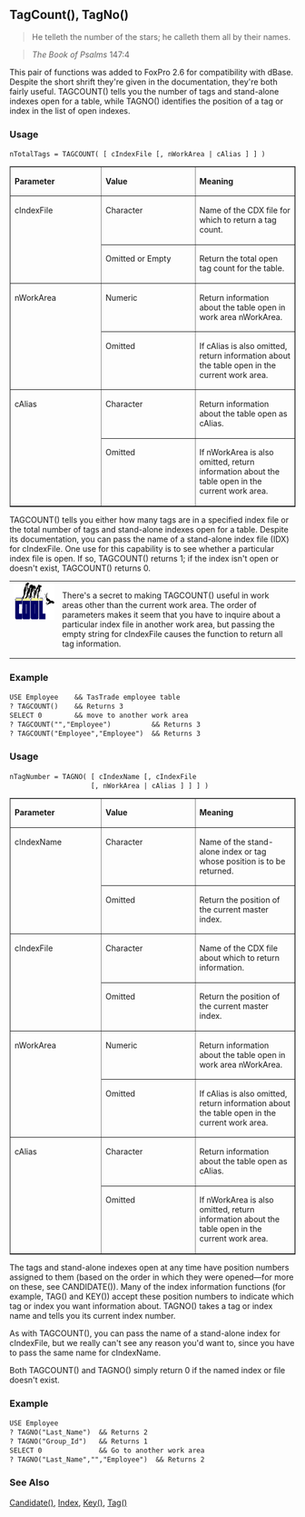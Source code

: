 ## TagCount(), TagNo()

>He telleth the number of the stars; he calleth them all by their names.

>*The Book of Psalms* 147:4

This pair of functions was added to FoxPro 2.6 for compatibility with dBase. Despite the short shrift they're given in the documentation, they're both fairly useful. TAGCOUNT() tells you the number of tags and stand-alone indexes open for a table, while TAGNO() identifies the position of a tag or index in the list of open indexes.

### Usage

```foxpro
nTotalTags = TAGCOUNT( [ cIndexFile [, nWorkArea | cAlias ] ] )
```
<table border cellspacing=0 cellpadding=0 width=100%>
<tr>
  <td width=32% valign=top>
  <p><b>Parameter</b></p>
  </td>
  <td width=23% valign=top>
  <p><b>Value</b></p>
  </td>
  <td width=45% valign=top>
  <p><b>Meaning</b></p>
  </td>
 </tr>
<tr>
  <td width=32% rowspan=2 valign=top>
  <p>cIndexFile</p>
  </td>
  <td width=23% valign=top>
  <p>Character</p>
  </td>
  <td width=45% valign=top>
  <p>Name of the CDX file for which to return a tag count.</p>
  </td>
 </tr>
<tr>
  <td width=33% valign=top>
  <p>Omitted or Empty</p>
  </td>
  <td width=67% valign=top>
  <p>Return the total open tag count for the table.</p>
  </td>
 </tr>
<tr>
  <td width=32% rowspan=2 valign=top>
  <p>nWorkArea</p>
  </td>
  <td width=23% valign=top>
  <p>Numeric</p>
  </td>
  <td width=45% valign=top>
  <p>Return information about the table open in work area nWorkArea.</p>
  </td>
 </tr>
<tr>
  <td width=33% valign=top>
  <p>Omitted</p>
  </td>
  <td width=67% valign=top>
  <p>If cAlias is also omitted, return information about the table open in the current work area.</p>
  </td>
 </tr>
<tr>
  <td width=32% rowspan=2 valign=top>
  <p>cAlias</p>
  </td>
  <td width=23% valign=top>
  <p>Character</p>
  </td>
  <td width=45% valign=top>
  <p>Return information about the table open as cAlias.</p>
  </td>
 </tr>
<tr>
  <td width=33% valign=top>
  <p>Omitted</p>
  </td>
  <td width=67% valign=top>
  <p>If nWorkArea is also omitted, return information about the table open in the current work area.</p>
  </td>
 </tr>
</table>

TAGCOUNT() tells you either how many tags are in a specified index file or the total number of tags and stand-alone indexes open for a table. Despite its documentation, you can pass the name of a stand-alone index file (IDX) for cIndexFile. One use for this capability is to see whether a particular index file is open. If so, TAGCOUNT() returns 1; if the index isn't open or doesn't exist, TAGCOUNT() returns 0.

<table border=0 cellspacing=0 cellpadding=0 width=100%>
<tr>
  <td width=17% valign=top>
<img width=114 height=66 src="cool.gif"></p>
  </td>
  <td width=83%>
  <p>There's a secret to making TAGCOUNT() useful in work areas other than the current work area. The order of parameters makes it seem that you have to inquire about a particular index file in another work area, but passing the empty string for cIndexFile causes the function to return all tag information.</p>
  </td>
 </tr>
</table>

### Example

```foxpro
USE Employee    && TasTrade employee table
? TAGCOUNT()    && Returns 3
SELECT 0        && move to another work area
? TAGCOUNT("","Employee")          && Returns 3
? TAGCOUNT("Employee","Employee")  && Returns 3
```
### Usage

```foxpro
nTagNumber = TAGNO( [ cIndexName [, cIndexFile
                    [, nWorkArea | cAlias ] ] ] )
```
<table border cellspacing=0 cellpadding=0 width=100%>
<tr>
  <td width=32% valign=top>
  <p><b>Parameter</b></p>
  </td>
  <td width=23% valign=top>
  <p><b>Value</b></p>
  </td>
  <td width=45% valign=top>
  <p><b>Meaning</b></p>
  </td>
 </tr>
<tr>
  <td width=32% rowspan=2 valign=top>
  <p>cIndexName</p>
  </td>
  <td width=23% valign=top>
  <p>Character</p>
  </td>
  <td width=45% valign=top>
  <p>Name of the stand-alone index or tag whose position is to be returned.</p>
  </td>
 </tr>
<tr>
  <td width=33% valign=top>
  <p>Omitted</p>
  </td>
  <td width=67% valign=top>
  <p>Return the position of the current master index.</p>
  </td>
 </tr>
<tr>
  <td width=32% rowspan=2 valign=top>
  <p>cIndexFile</p>
  </td>
  <td width=23% valign=top>
  <p>Character</p>
  </td>
  <td width=45% valign=top>
  <p>Name of the CDX file about which to return information.</p>
  </td>
 </tr>
<tr>
  <td width=33% valign=top>
  <p>Omitted</p>
  </td>
  <td width=67% valign=top>
  <p>Return the position of the current master index.</p>
  </td>
 </tr>
<tr>
  <td width=32% rowspan=2 valign=top>
  <p>nWorkArea</p>
  </td>
  <td width=23% valign=top>
  <p>Numeric</p>
  </td>
  <td width=45% valign=top>
  <p>Return information about the table open in work area nWorkArea.</p>
  </td>
 </tr>
<tr>
  <td width=33% valign=top>
  <p>Omitted</p>
  </td>
  <td width=67% valign=top>
  <p>If cAlias is also omitted, return information about the table open in the current work area.</p>
  </td>
 </tr>
<tr>
  <td width=32% rowspan=2 valign=top>
  <p>cAlias</p>
  </td>
  <td width=23% valign=top>
  <p>Character</p>
  </td>
  <td width=45% valign=top>
  <p>Return information about the table open as cAlias.</p>
  </td>
 </tr>
<tr>
  <td width=33% valign=top>
  <p>Omitted</p>
  </td>
  <td width=67% valign=top>
  <p>If nWorkArea is also omitted, return information about the table open in the current work area.</p>
  </td>
 </tr>
</table>

The tags and stand-alone indexes open at any time have position numbers assigned to them (based on the order in which they were opened&mdash;for more on these, see CANDIDATE()). Many of the index information functions (for example, TAG() and KEY()) accept these position numbers to indicate which tag or index you want information about. TAGNO() takes a tag or index name and tells you its current index number. 

As with TAGCOUNT(), you can pass the name of a stand-alone index for cIndexFile, but we really can't see any reason you'd want to, since you have to pass the same name for cIndexName. 

Both TAGCOUNT() and TAGNO() simply return 0 if the named index or file doesn't exist.

### Example

```foxpro
USE Employee
? TAGNO("Last_Name")  && Returns 2
? TAGNO("Group_Id")   && Returns 1
SELECT 0              && Go to another work area
? TAGNO("Last_Name","","Employee")  && Returns 2
```
### See Also

[Candidate()](s4g266.md), [Index](s4g074.md), [Key()](s4g266.md), [Tag()](s4g266.md)